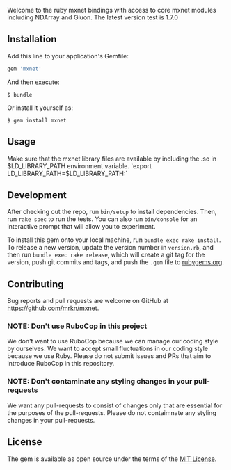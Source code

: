 Welcome to the ruby mxnet bindings with access to core mxnet modules including NDArray and Gluon. The latest version test is 1.7.0

## Installation

Add this line to your application's Gemfile:

```ruby
gem 'mxnet'
```

And then execute:

    $ bundle

Or install it yourself as:

    $ gem install mxnet

## Usage
Make sure that the mxnet library files are available by including the .so in $LD_LIBRARY_PATH environment variable.
`export LD_LIBRARY_PATH=$LD_LIBRARY_PATH:<path to mxnet library>`

## Development

After checking out the repo, run `bin/setup` to install dependencies. Then, run `rake spec` to run the tests. You can also run `bin/console` for an interactive prompt that will allow you to experiment.

To install this gem onto your local machine, run `bundle exec rake install`. To release a new version, update the version number in `version.rb`, and then run `bundle exec rake release`, which will create a git tag for the version, push git commits and tags, and push the `.gem` file to [rubygems.org](https://rubygems.org).

## Contributing

Bug reports and pull requests are welcome on GitHub at https://github.com/mrkn/mxnet.

### NOTE: Don't use RuboCop in this project

We don't want to use RuboCop because we can manage our coding style by ourselves.  We want to accept small fluctuations in our coding style because we use Ruby.
Please do not submit issues and PRs that aim to introduce RuboCop in this repository.

### NOTE: Don't contaminate any styling changes in your pull-requests

We want any pull-requests to consist of changes only that are essential for the purposes of the pull-requests.
Please do not contaimnate any styling changes in your pull-requests.

## License

The gem is available as open source under the terms of the [MIT License](http://opensource.org/licenses/MIT).
